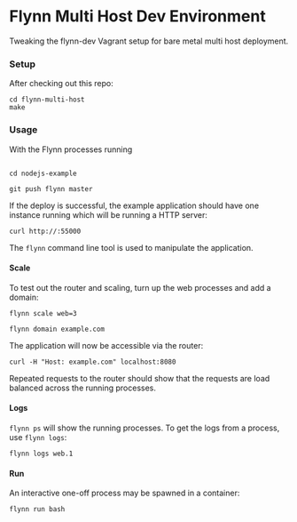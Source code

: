 # Flynn Multi Host Dev Environment

Tweaking the flynn-dev Vagrant setup for bare metal multi host deployment.

### Setup

After checking out this repo:

```text
cd flynn-multi-host
make
```

### Usage

With the Flynn processes running

```text

cd nodejs-example

git push flynn master
```

If the deploy is successful, the example application should have one instance
running which will be running a HTTP server:

```text
curl http://:55000
```

The `flynn` command line tool is used to manipulate the application.

#### Scale

To test out the router and scaling, turn up the web processes and add a domain:

```text
flynn scale web=3

flynn domain example.com
```

The application will now be accessible via the router:

```text
curl -H "Host: example.com" localhost:8080
```

Repeated requests to the router should show that the requests are load balanced
across the running processes.

#### Logs

`flynn ps` will show the running processes. To get the logs from a process, use
`flynn logs`:

```text
flynn logs web.1
```

#### Run

An interactive one-off process may be spawned in a container:

```text
flynn run bash
```
